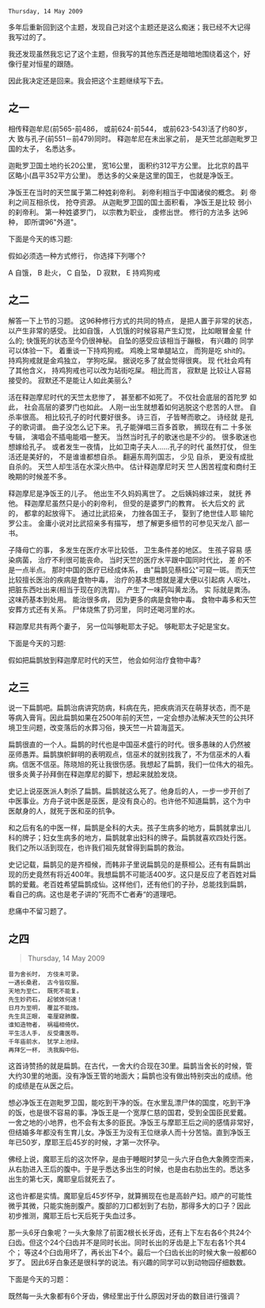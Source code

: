 `Thursday, 14 May 2009`

多年后重新回到这个主题，发现自己对这个主题还是这么痴迷；我已经不大记得
我写过的了。

我还发现虽然我忘记了这个主题，但我写的其他东西还是暗暗地围绕着这个，好
像行星对恒星的跟随。

因此我决定还是回来。我会把这个主题继续写下去。

## 之一
相传释迦牟尼(前565-前486， 或前624-前544， 或前623-543)活了约80岁， 大
致与孔子(前551－前479)同时。 释迦牟尼在未出家之前， 是天竺北部迦毗罗卫
国的太子， 名悉达多。

迦毗罗卫国土地约长20公里， 宽16公里， 面积约312平方公里。 比北京的昌平
区略小(昌平352平方公里)。 悉达多的父亲是这里的国王， 也就是净饭王。

净饭王在当时的天竺属于第二种姓刹帝利。 刹帝利相当于中国诸侯的概念。 刹
帝利之间互相杀伐， 抢夺资源。 从迦毗罗卫国的国土面积看， 净饭王是比较
弱小的刹帝利。 第一种姓婆罗门， 以宗教为职业， 虔修出世。 修行的方法多
达96种， 即所谓96"外道"。

下面是今天的练习题:

假如必须选一种方式修行， 你选择下列哪个?

A 自饿， B 赴火， C 自坠， D 寂默， E 持鸡狗戒

## 之二

解答一下上节的习题。 这96种修行方式的共同的特点， 是把人置于非常的状态，
以产生非常的感受。 比如自饿， 人饥饿的时候容易产生幻觉， 比如眼冒金星
什么的; 快饿死的状态至今仍很神秘。 自坠的感受应该相当于蹦极， 有兴趣的
同学可以体验一下。 着重谈一下持鸡狗戒。 鸡晚上常单腿站立， 而狗是吃
shit的。 持鸡狗戒就是金鸡独立， 学狗吃屎。 据说吃多了就会觉得很爽。 现
代社会鸡有了其他含义， 持鸡狗戒也可以改为站街吃屎。 相比而言， 寂默是
比较让人容易接受的。 寂默还不是能让人如此美丽么?

活在释迦摩尼时代的天竺太悲惨了， 甚至都不如死了。 不仅社会底层的首陀罗
如此， 社会高层的婆罗门也如此。 人刚一出生就想着如何逃脱这个悲苦的人世。
自杀率很高。 相比较孔子的时代要好很多。 诗三百， 子皆琴而歌之。 诗经就
是孔子的歌词谱。 曲子没怎么记下来。 孔子能弹唱三百多首歌， 搁现在有二
十多张专辑， 演唱会不插电能唱一整天。 当然当时孔子的歌迷也是不少的。
很多歌迷也想嫁给孔子。 或者发生一夜情， 比如卫南子夫人......孔子的时代
虽然打仗， 但生活还是美好的， 不是谁谁都想自杀。 翻遍东周列国志， 少见
自杀， 更没有成批自杀的。 天竺人却生活在水深火热中。 估计释迦摩尼时天
竺人困苦程度和商纣王晚期的时候差不多。

释迦摩尼是净饭王的儿子。 他出生不久妈妈离世了。 之后姨妈嫁过来， 就抚
养他。 释迦摩尼虽然只是小的刹帝利， 但受的是婆罗门的教育。 长大后文的
武的， 都拿的起放得下。 通过比武招亲， 力挫各国王子， 娶到了绝世佳人耶
输陀罗公主。 金庸小说对比武招亲多有描写， 想了解更多细节的可参见天龙八
部一书。

子降母亡的事， 多发生在医疗水平比较低， 卫生条件差的地区。 生孩子容易
感染病菌， 治疗不利很可能丧命。 当时天竺的医疗水平跟中国同时代比， 差
的不是一点半点。 那时中国的医疗已经成体系， 由"扁鹊见蔡桓公"可窥一斑。
而天竺比较擅长医治的疾病是食物中毒， 治疗的基本思想就是灌大便以引起病
人呕吐， 把脏东西吐出来(相当于现在的洗胃)。 产生了一味药叫黄龙汤。 实
际就是粪汤。 这味药基本到处用。 能治很多病， 因为更多的病是食物中毒。
食物中毒多和天竺安葬方式还有关系。 尸体烧焦了扔河里， 同时还喝河里的水。

释迦摩尼共有两个妻子， 另一位叫够毗耶太子妃。 够毗耶太子妃是宝女。

下面是今天的习题:

假如把扁鹊放到释迦摩尼时代的天竺， 他会如何治疗食物中毒?

## 之三

说一下扁鹊吧。扁鹊治病讲究防病，料病在先，把疾病消灭在萌芽状态，而不是
等病入膏肓。因此扁鹊如果在2500年前的天竺，一定会想办法解决天竺的公共环
境卫生问题，改变落后的水葬习俗，换天竺一片碧海蓝天。

扁鹊很直的一个人。扁鹊的时代也是中国巫术盛行的时代。很多愚昧的人仍然被
巫师愚弄。扁鹊旗帜鲜明的表明观点，信巫术的就别找我了，不为信巫术的人看
病。信医不信巫。陈晓旭的死让我很伤感。我想起了扁鹊，我们一位伟大的祖先。
很多炎黄子孙拜倒在释迦摩尼的脚下，想起来就脸发烧。

史记上说巫医派人刺杀了扁鹊。扁鹊就这么死了。他身后的人，一步一步开创了
中医事业。方舟子说中医是巫医，是没有良心的。也许他不知道扁鹊，这个为中
医献身的人，就死于医和巫的抗争。

和之后有名的中医一样，扁鹊是全科的大夫。孩子生病多的地方，扁鹊就拿出儿
科的牌子；妇女生病多的地方，扁鹊就拿出妇科的牌子。扁鹊就喜欢四处行医。
我们之所以活到现在，也许我们祖先就曾得到扁鹊的救治。

史记记载，扁鹊见的是齐桓候，而韩非子里说扁鹊见的是蔡桓公。还有有扁鹊出
现的历史竟然有将近400年。我想扁鹊不可能活400岁。这只是反应了老百姓对扁
鹊的爱戴。老百姓希望扁鹊成仙。这样他们，还有他们的子孙，总能找到扁鹊，
看自己的病。这也是老子讲的”死而不亡者寿“的道理吧。

悲痛中不留习题了。

## 之四

> Thursday, 14 May 2009

```
昔为舍长时， 方伎未可录。
一遇长桑君， 古今皆叹服。
天地为至仁， 既死不能复。
先生妙药石， 起虢效何速！
日月为至明， 覆盆不能烛。
先生具正眼， 毫厘窥肺腹。
谁知造物者， 祸福相倚伏。
平生活人手， 反受庸医辱。
千年庙前水， 犹学上池绿。
再拜乞一杯， 洗我胸中俗。
```

这首诗赞扬的就是扁鹊。在古代，一舍大约合现在30里。扁鹊当舍长的时候，管
大约30里的地面。没有净饭王管的地面大；扁鹊也没有做出特别突出的成绩。他
的成绩是在从医之后。

想必净饭王在迦毗罗卫国，能吃到干净的饭。在水里乱漂尸体的国度，吃到干净
的饭，也是很不容易的事。净饭王是一个宽厚仁慈的国君，受到全国臣民爱戴。
一舍之地的小地界，也不会有太多的臣民。净饭王与摩耶王后之间的感情非常好，
但结婚多年都没有生育儿女。净饭王为没有王位继承人而十分苦恼。直到净饭王
年已50岁，摩耶王后45岁的时候，才第一次怀孕。

佛经上说，魔耶王后的这次怀孕，是由于睡眠时梦见一头六牙白色大象腾空而来，
从右肋进入王后的腹中。于是乎悉达多出生的时候，也是由右肋出生的。悉达多
出生的第七天，魔耶皇后就死去了。

这也许都是实情。魔耶皇后45岁怀孕，就算搁现在也是高龄产妇。顺产的可能性
微乎其微，只能实施剖腹产。腹部的刀口都划到了右肋，那得多大的口子？因此
初步推测，魔耶王后七天后死于失血过多。

那一头6牙白象呢？一头大象除了前面2根长长牙齿，还有上下左右各6个共24个
臼齿。但这个24个臼齿并不是同时长出。同时长出的牙齿是上下左右各1个共4个；
等这4个臼齿用坏了，再长出下4个。最后一个臼齿长出的时候大象一般都60岁了。
因此6牙白象还是很科学的说法。有兴趣的同学可以到动物园仔细数数。

下面是今天的习题：

既然每一头大象都有6个牙齿，佛经里出于什么原因对牙齿的数目进行强调？
